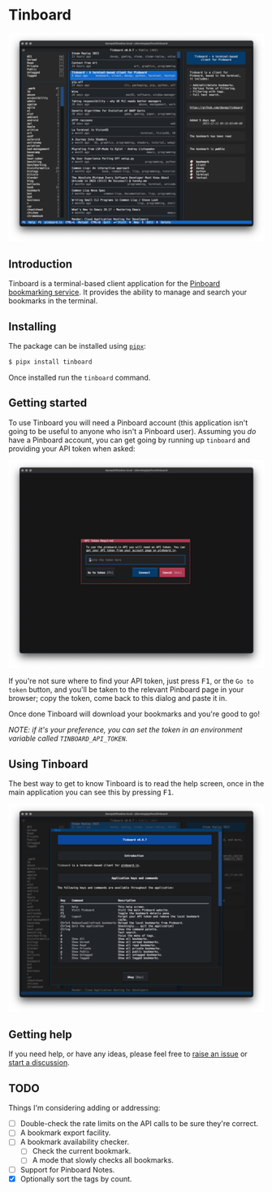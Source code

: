 # Tinboard

![Tinboard](https://raw.githubusercontent.com/davep/tinboard/main/images/tinboard.png)

## Introduction

Tinboard is a terminal-based client application for the [Pinboard
bookmarking service](https://pinboard.in/about/). It provides the ability to
manage and search your bookmarks in the terminal.

## Installing

The package can be installed using [`pipx`](https://pypa.github.io/pipx/):

```sh
$ pipx install tinboard
```

Once installed run the `tinboard` command.

## Getting started

To use Tinboard you will need a Pinboard account (this application isn't
going to be useful to anyone who isn't a Pinboard user). Assuming you *do*
have a Pinboard account, you can get going by running up `tinboard` and
providing your API token when asked:

![The Tinboard token input dialog](https://raw.githubusercontent.com/davep/tinboard/main/images/token-request.png)

If you're not sure where to find your API token, just press <kbd>F1</kbd>,
or the `Go to token` button, and you'll be taken to the relevant Pinboard
page in your browser; copy the token, come back to this dialog and paste it
in.

Once done Tinboard will download your bookmarks and you're good to go!

*NOTE: if it's your preference, you can set the token in an environment
variable called `TINBOARD_API_TOKEN`.*

## Using Tinboard

The best way to get to know Tinboard is to read the help screen, once in the
main application you can see this by pressing <kbd>F1</kbd>.

![Tinboard Help](https://raw.githubusercontent.com/davep/tinboard/main/images/help.png)

## Getting help

If you need help, or have any ideas, please feel free to [raise an
issue](https://github.com/davep/tinboard/issues) or [start a
discussion](https://github.com/davep/tinboard/discussions).

## TODO

Things I'm considering adding or addressing:

- [ ] Double-check the rate limits on the API calls to be sure they're correct.
- [ ] A bookmark export facility.
- [ ] A bookmark availability checker.
  - [ ] Check the current bookmark.
  - [ ] A mode that slowly checks all bookmarks.
- [ ] Support for Pinboard Notes.
- [X] Optionally sort the tags by count.

[//]: # (README.md ends here)

